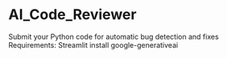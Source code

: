 # AI_Code_Reviewer
Submit your Python code for automatic bug detection and fixes
Requirements:
Streamlit
install google-generativeai
